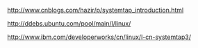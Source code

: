 http://www.cnblogs.com/hazir/p/systemtap_introduction.html

http://ddebs.ubuntu.com/pool/main/l/linux/

http://www.ibm.com/developerworks/cn/linux/l-cn-systemtap3/